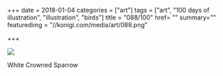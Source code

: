 +++
date = 2018-01-04
categories = ["art"]
tags = ["art", "100 days of illustration", "illustration", "birds"]
title = "088/100"
href= ""
summary=""
featuredimg = "//konigi.com/media/art/088.png"

+++

<img src="//konigi.com/media/art/088.png" />

White Crowned Sparrow
